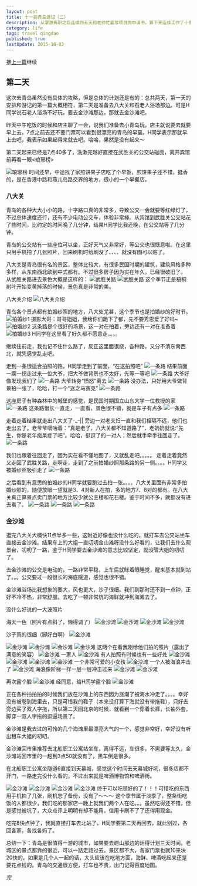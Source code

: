 ```yaml
---
layout: post
title: 十一前青岛游记（二）
description: 从掌游离职之后连续四五天和老师忙着写项目的申请书，算下来连续工作了十多天，实在感觉有点累，就想着马上那就中秋、十一放假了，不如出去玩两天吧。
category: life
tags: travel qingdao 
published: true
lastUpdate: 2015-10-03
---
```

接[上一篇](http://wuxu92.github.io/traveling-at-qingdao/)继续

## 第二天 ##
这次去青岛虽然没有具体的攻略，但是总体的计划还是有的：总共两天，第一天的安排和游记的第一篇大概相符，第二天是准备去八大关和石老人浴场那边。可是H同学说石老人浴场不好玩，要去金沙滩那边，那就去金沙滩吧。

昨天中午吃饭的时候和店主聊了一会，说我们准备去小青岛玩，店主就说要去就要早上去，7点之前去还不要门票可以看到很漂亮的青岛的早晨。H同学表示那就早上去吧，我表示如果起得来就去吧。哈哈，果然是没有起来～

第二天起来已经是7点40多了，洗漱完越好直接在武胜关的公交站碰面，离开宾馆前再看一眼<琅琊榜>

![琅琊榜](/images/qd2/1.JPG)
时间还早，中途找了家煎饼果子店吃了个早饭，煎饼果子还不错，挺香的，是在香港中路和燕儿岛路交界的地方，很小的一个早餐店。

### 八大关 ###
青岛的各种大大小小的路，十字路口真的非常多，导致公交一会就要等红绿灯了，不过总体速度还行，还有不少电动公交车，体验非常棒。从宾馆到武胜关公交站花了些时间，比约定的时间晚了几分钟，结果H同学比我还晚，在公交站等了几分钟。

青岛的公交站有一些座位可以坐，正好天气又非常好，等公交也很惬意啦。在这里只用手机拍了几张照片，回来刷机时给刷没了、、、、就没有图可以贴了。

八大关是青岛很有名的景区，整体比较大，有很多民国时期的建筑，建筑风格多种多样，从东南西北欧到中式都有。不过很多房子因为实在年久，已经很破旧了。
从武胜关路进去景色大概是这样的：
![武胜关路](/images/qd2/2.JPG)
![武胜关路](/images/qd2/3.JPG)
这个季节正是梧桐树叶开始变黄掉落的时候，景色真是非常的美。

八大关介绍
![八大关介绍](/images/qd2/4.JPG)

青岛各个景点都有拍婚纱照的地方，八大处尤甚，这个季节也是拍婚纱的好时节。
![拍婚纱1](/images/qd2/5.JPG)
摄影大哥：哥哥姐姐，我给你们跪下了都，先不要秀恩爱了好吗~
![拍婚纱2](/images/qd2/6.JPG)
这条路是个很好的场景，这一对在拍着，旁边还有一对在准备着
![拍婚纱3](/images/qd2/7.JPG)
H同学在这里看了好久都不愿意走。。。。

继续往前走，我也记不住什么路了，反正这里面很绕，各种路，又分不清东南西北，就凭感觉乱走吧。

走到一条很适合拍照的路，H同学走到了前面，“在这拍照吧”
![一条路](/images/qd2/9.JPG)
结果前面一瘸一拐走过来一位大爷，把大爷做背景也不太好，先等一等吧
![一条路](/images/qd2/10.JPG)
大爷好像发现我们了
![一条路](/images/qd2/11.JPG)
大爷转身“愤怒”离去
![一条路](/images/qd2/12.JPG)
没办法，只好用大爷做背景拍一张了，哈哈，打一个“迷之马赛克”
![一条路](/images/qd2/13.JPG)


这座房子有种森林中的城堡的感觉，是民国时期国立山东大学一位教授的家
![一条路](/images/qd2/14.JPG)
这条路很长一直走，一直看，景色很不错，就是车子有点多
![一条路](/images/qd2/15.JPG)

走着走着结果就走出八大关了-_-|| 旁边一对老夫妇一直和我们相隔不远，他们也走出去了。老爷爷嘀咕着：“真是老了，八大关都不知道路了”，老奶奶就说:“先生，你是老年痴呆症了吧”。哈哈，挺逗了的一对人；然后就手牵手往回走了。
![一条路](/images/qd2/16.JPG)

我们也跟着往回走了，因为实在看不懂地图了，又就乱走吧。。。。。
走着走着竟然又走回了武胜关路，走啊走，走到了之前拍婚纱照那条路的另一侧。。。。H同学又被婚纱照吸引走了
![一条路](/images/qd2/17.JPG)

之后看到有意思的拍婚纱的H同学就要跑过去拍一张。。。。八大关里面有非常多拍婚纱照的，随便放眼一望就是3、4对新人在拍，多的地方7、8对的都有。在八大关真正算景点卖门票的地方比较少就公主楼和花石楼。鉴于时间不多，就都没有进去看了。
![一条路](/images/qd2/18.0.JPG)
![一条路](/images/qd2/19.JPG)
![一条路](/images/qd2/18.JPG)

### 金沙滩 ###
逛完八大关大概快11点半多一些，这附近好像也没什么吃的，就打车去公交站坐车直接去金沙滩。结果车上的大姐一直叨叨金山滩呀没什么好看的，让我们去什么观景台，叨叨了一路，鉴于H同学要去金沙滩的意志比较坚定，就没管大姐的叨叨了。

去金沙滩的公交是电动的，一路非常平稳，上车后就眯着眼睡觉，醒来基本就到站了。。。公交要过一段很长的海底隧道，感觉也很不错。

金沙滩浴场比我想象的要大，风也更大，沙子很细。我们到那时还不到一点钟，正好不冷不热，非常舒服。去吃了一顿非常坑的海鲜就冲到海滩去了。

没什么好说的一大波照片

海天一色（照片有点斜了，懒得调了）
![金沙滩](/images/qd2/20.JPG)
![金沙滩](/images/qd2/21.JPG)
![金沙滩](/images/qd2/22.JPG)
![金沙滩](/images/qd2/23.JPG)

沙子真的很细（脚好白啊）
![金沙滩](/images/qd2/24.JPG)

![金沙滩](/images/qd2/25.JPG)
![金沙滩](/images/qd2/26.JPG)
![金沙滩](/images/qd2/27.JPG)
![金沙滩](/images/qd2/28.JPG)
这两个在看我刚给他们拍的照片（露出了满意的笑容）
![金沙滩](/images/qd2/29.JPG)
一家人
![金沙滩](/images/qd2/30.JPG)
有人拍照有时候也有一些好处
![金沙滩](/images/qd2/31.JPG)
![金沙滩](/images/qd2/32.JPG)
![金沙滩](/images/qd2/33.JPG)
![金沙滩](/images/qd2/34.JPG)
一个非常可爱的小女孩
![金沙滩](/images/qd2/35.JPG)
一个人被海浪冲击了
![金沙滩](/images/qd2/36.JPG)
海浪像阶梯一样一层一层冲击过来
![金沙滩](/images/qd2/37.JPG)
![金沙滩](/images/qd2/40.JPG)

再次露个脸
![金沙滩](/images/qd2/38.JPG)
经同意，给H同学露个脸
![金沙滩](/images/qd2/39.JPG)

正在各种拍拍拍的时候我们放在沙滩上的东西因为涨潮了被海水冲走了。。。。幸好没有被卷到海里去，只是可惜我的鞋子（本来没打算下海就没有带拖鞋），只好去旁边买了双人字拖，所以第二天回北京的时候，就看到一个穿着长裤，长袖外套，脚穿一双人字拖的逗逼场景了。

金沙滩是我去过的可怜的几个海滩里最漂亮大气的一个，感觉非常好，幸好没有听出租车大姐的叨叨。

金沙滩回市里推荐去北船职工公寓站坐车，离得不远，车很多，不需要等太久，金沙滩站回市里的一趟到3点50就没有了，黑车倒是很多。

在北船职工公寓坐隧道6直接到天幕城，感觉这个时间去天幕城好坑，很多店都不开门，一路走完没什么看的，不过出来就是啤酒博物馆和啤酒街。

![金沙滩](/images/qd2/41.JPG)
![金沙滩](/images/qd2/42.JPG)
![金沙滩](/images/qd2/43.JPG)
![金沙滩](/images/qd2/44.JPG)
终于可以吃顿好的了！！！可惜吃的东西用手机拍了几张，刷机忘了备份，没有了～～～
这个季节属于淡季了，整条街吃饭的人都很少，我们吃的那家店一晚上就我们两个人在吃。。。虽然吃得还不错，但是感觉被坑了，大众点评上明明有却不能用，信用卡刷不了了还得用现金。

吃完8快点钟了，我就直接打车去北站了，H同学要第二天再回去，就此别过，各回各家，各找各妈了。


总结一下：青岛是很值得一游的城市，如果要去崂山那边的话得计划三天时间。老城区的景点都靠的很近，可以一路走路过去，景区都不大，各家门票也就10来块20快的。如果是几个人一起的话，大头应该在吃地方面，海鲜、啤酒吃起来还是要花点钱的。青岛的交通很方便，打车也不贵，出门记得百度地图。

*完*
